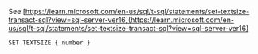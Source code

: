 See [https://learn.microsoft.com/en-us/sql/t-sql/statements/set-textsize-transact-sql?view=sql-server-ver16](https://learn.microsoft.com/en-us/sql/t-sql/statements/set-textsize-transact-sql?view=sql-server-ver16)
```
SET TEXTSIZE { number }
```
